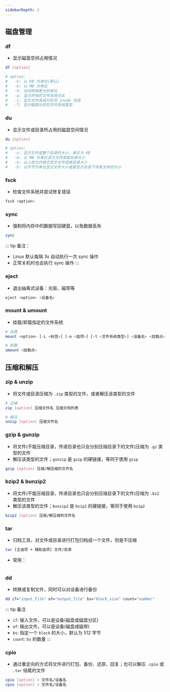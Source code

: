 ```yaml
---
sidebarDepth: 2
---
```


## 磁盘管理

### df

+ 显示磁盘空间占用情况
```sh
df [option]

# option:
#   -k: 以 KB 为单位(默认)
#   -m: 以 MB 为单位
#   -h: 自动转换更大的单位
#   -a: 显示所有的文件系统分区
#   -i: 显示文件系统分区的 inode 信息
#   -T: 显示磁盘分区的文件系统类型
```


### du

+ 显示文件或目录所占用的磁盘空间情况
```sh
du [option]

# option:
#   -s: 显示文件或整个目录的大小，单位为 KB
#   -m: 以 MB 为单位显示文件或者目录大小
#   -h: 以人性化的格式显示文件或者目录大小
#   -b: 以字节为单位显示文件大小或者显示目录下所有文件的大小
```


### fsck

+ 检查文件系统并尝试修复错误
```sh
fsck <option>
```


### sync

+ 强制将内存中的数据写回硬盘，以免数据丢失
```sh
sync
```

::: tip 备注：
+ Linux 默认每隔 3s 自动执行一次 sync 操作
+ 正常关机时也会执行 sync 操作
:::


### eject

+ 退出抽离式设备：光驱、磁带等
```sh
eject <option> <设备名>
```


### mount & umount

+ 挂载/卸载指定的文件系统
```sh
# 挂载
mount <option> [-L <标签>] [-o <选项>] [-t <文件系统类型>] <设备名> <挂载点>

# 卸载
umount <挂载点>
```




## 压缩和解压

### zip & unzip

+ 将文件或目录压缩为 `.zip` 类型的文件，或者解压该类型的文件
```sh
# 压缩
zip [option] 压缩文件名 压缩文档列表

# 解压
unzip [option] 压缩文件名
```


### gzip & gunzip

+ 将文件(不能压缩目录，传递目录也只会分别压缩目录下的文件)压缩为 `.gz` 类型的文件
+ 解压该类型的文件；`gunzip` 是 `gzip` 的硬链接，等同于使用 `gzip`
```sh
gzip [option] 压缩/解压缩的文件名
```


### bzip2 & bunzip2

+ 将文件(不能压缩目录，传递目录也只会分别压缩目录下的文件)压缩为 `.bz2` 类型的文件
+ 解压该类型的文件；`bunzip2` 是 `bzip2` 的硬链接，等同于使用 `bzip2`
```sh
bzip2 [option] 压缩/解压缩的文件名
```


### tar

+ 归档工具，对文件或目录进行打包归档成一个文件，但是不压缩
```sh
tar [主选项 + 辅助选项] 文件/目录
```

+ 常用：
```sh

```



### dd

+ 转换或复制文件，同时可以对设备进行备份
```sh
dd if="input_file" of="output_file" bs="block_size" count="number"
```

::: tip 备注 
+ `if`: 输入文件，可以是设备(磁盘或磁盘分区)
+ `of`: 输出文件，可以是设备(磁盘或磁带)
+ `bs`: 指定一个 `block` 的大小，默认为 512 字节
+ `count`: `bs` 的数量
:::


### cpio

+ 通过重定向的方式将文件进行打包、备份、还原、回复；也可以解压 `.cpio` 或 `.tar` 结尾的文件
```sh
cpio [option] > 文件名/设备名
cpio [option] < 文件名/设备名
```